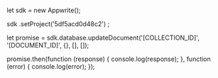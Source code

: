 let sdk = new Appwrite();

sdk
    .setProject('5df5acd0d48c2')
;

let promise = sdk.database.updateDocument('[COLLECTION_ID]', '[DOCUMENT_ID]', {}, [], []);

promise.then(function (response) {
    console.log(response);
}, function (error) {
    console.log(error);
});